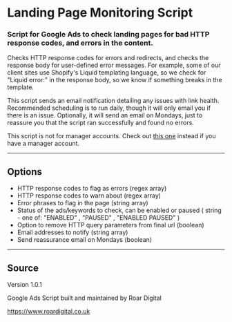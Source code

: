# Landing Page Monitoring Script


### Script for Google Ads to check landing pages for bad HTTP response codes, and errors in the content. 

Checks HTTP response codes for errors and redirects, and checks the response body for user-defined error messages. For example, some of our client sites use Shopify's Liquid templating language, so we check for "Liquid error:" in the response body, so we know if something breaks in the template. 

This script sends an email notification detailing any issues with link health.
Recommended scheduling is to run daily, though it will only email you if there is an issue. 
Optionally, it will send an email on Mondays, just to reassure you that the script ran successfully and found no errors. 

This script is not for manager accounts. Check out [this one](https://github.com/roardigitalmarketing/mcc-landing-page-monitor) instead if you have a manager account.

---

## Options

- HTTP response codes to flag as errors (regex array)
- HTTP response codes to warn about (regex array)
- Error phrases to flag in the page (string array)
- Status of the ads/keywords to check, can be enabled or paused ( string - one of: "ENABLED" , "PAUSED"  , "ENABLED PAUSED" )
- Option to remove HTTP query parameters from final url (boolean)
- Email addresses to notify (string array)
- Send reassurance email on Mondays (boolean)


---

## Source

Version 1.0.1

Google Ads Script built and maintained by Roar Digital 

https://www.roardigital.co.uk
